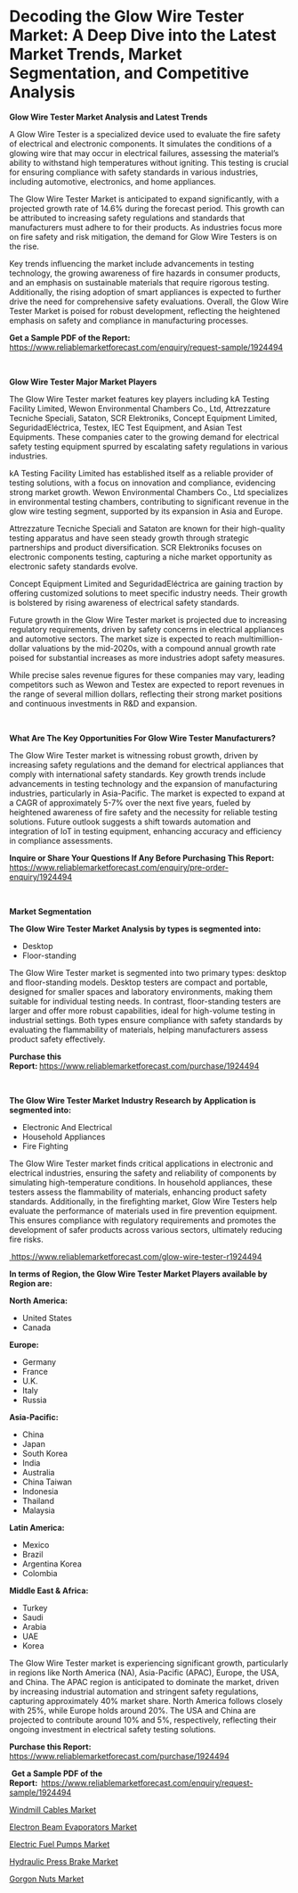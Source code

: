 <p><h1>Decoding the Glow Wire Tester Market: A Deep Dive into the Latest Market Trends, Market Segmentation, and Competitive Analysis</h1></p><p><strong>Glow Wire Tester Market Analysis and Latest Trends</strong></p>
<p><p>A Glow Wire Tester is a specialized device used to evaluate the fire safety of electrical and electronic components. It simulates the conditions of a glowing wire that may occur in electrical failures, assessing the material’s ability to withstand high temperatures without igniting. This testing is crucial for ensuring compliance with safety standards in various industries, including automotive, electronics, and home appliances.</p><p>The Glow Wire Tester Market is anticipated to expand significantly, with a projected growth rate of 14.6% during the forecast period. This growth can be attributed to increasing safety regulations and standards that manufacturers must adhere to for their products. As industries focus more on fire safety and risk mitigation, the demand for Glow Wire Testers is on the rise.</p><p>Key trends influencing the market include advancements in testing technology, the growing awareness of fire hazards in consumer products, and an emphasis on sustainable materials that require rigorous testing. Additionally, the rising adoption of smart appliances is expected to further drive the need for comprehensive safety evaluations. Overall, the Glow Wire Tester Market is poised for robust development, reflecting the heightened emphasis on safety and compliance in manufacturing processes.</p></p>
<p><strong>Get a Sample PDF of the Report:&nbsp;</strong> <a href="https://www.reliablemarketforecast.com/enquiry/request-sample/1924494?utm_campaign=1437&utm_medium=2&utm_source=Github&utm_content=ia&utm_term=24102024&utm_id=glow-wire-tester">https://www.reliablemarketforecast.com/enquiry/request-sample/1924494</a></p>
<p>&nbsp;</p>
<p><strong>Glow Wire Tester Major Market Players</strong></p>
<p><p>The Glow Wire Tester market features key players including kA Testing Facility Limited, Wewon Environmental Chambers Co., Ltd, Attrezzature Tecniche Speciali, Sataton, SCR Elektroniks, Concept Equipment Limited, SeguridadEléctrica, Testex, IEC Test Equipment, and Asian Test Equipments. These companies cater to the growing demand for electrical safety testing equipment spurred by escalating safety regulations in various industries.</p><p>kA Testing Facility Limited has established itself as a reliable provider of testing solutions, with a focus on innovation and compliance, evidencing strong market growth. Wewon Environmental Chambers Co., Ltd specializes in environmental testing chambers, contributing to significant revenue in the glow wire testing segment, supported by its expansion in Asia and Europe.</p><p>Attrezzature Tecniche Speciali and Sataton are known for their high-quality testing apparatus and have seen steady growth through strategic partnerships and product diversification. SCR Elektroniks focuses on electronic components testing, capturing a niche market opportunity as electronic safety standards evolve.</p><p>Concept Equipment Limited and SeguridadEléctrica are gaining traction by offering customized solutions to meet specific industry needs. Their growth is bolstered by rising awareness of electrical safety standards.</p><p>Future growth in the Glow Wire Tester market is projected due to increasing regulatory requirements, driven by safety concerns in electrical appliances and automotive sectors. The market size is expected to reach multimillion-dollar valuations by the mid-2020s, with a compound annual growth rate poised for substantial increases as more industries adopt safety measures.</p><p>While precise sales revenue figures for these companies may vary, leading competitors such as Wewon and Testex are expected to report revenues in the range of several million dollars, reflecting their strong market positions and continuous investments in R&D and expansion.</p></p>
<p>&nbsp;</p>
<p><strong>What Are The Key Opportunities For Glow Wire Tester Manufacturers?</strong></p>
<p><p>The Glow Wire Tester market is witnessing robust growth, driven by increasing safety regulations and the demand for electrical appliances that comply with international safety standards. Key growth trends include advancements in testing technology and the expansion of manufacturing industries, particularly in Asia-Pacific. The market is expected to expand at a CAGR of approximately 5-7% over the next five years, fueled by heightened awareness of fire safety and the necessity for reliable testing solutions. Future outlook suggests a shift towards automation and integration of IoT in testing equipment, enhancing accuracy and efficiency in compliance assessments.</p></p>
<p><strong>Inquire or Share Your Questions If Any Before Purchasing This Report:</strong> <a href="https://www.reliablemarketforecast.com/enquiry/pre-order-enquiry/1924494?utm_campaign=1437&utm_medium=2&utm_source=Github&utm_content=ia&utm_term=24102024&utm_id=glow-wire-tester">https://www.reliablemarketforecast.com/enquiry/pre-order-enquiry/1924494</a></p>
<p>&nbsp;</p>
<p><strong>Market Segmentation</strong></p>
<p><strong>The Glow Wire Tester Market Analysis by types is segmented into:</strong></p>
<p><ul><li>Desktop</li><li>Floor-standing</li></ul></p>
<p><p>The Glow Wire Tester market is segmented into two primary types: desktop and floor-standing models. Desktop testers are compact and portable, designed for smaller spaces and laboratory environments, making them suitable for individual testing needs. In contrast, floor-standing testers are larger and offer more robust capabilities, ideal for high-volume testing in industrial settings. Both types ensure compliance with safety standards by evaluating the flammability of materials, helping manufacturers assess product safety effectively.</p></p>
<p><strong>Purchase this Report:&nbsp;</strong><a href="https://www.reliablemarketforecast.com/purchase/1924494?utm_campaign=1437&utm_medium=2&utm_source=Github&utm_content=ia&utm_term=24102024&utm_id=glow-wire-tester">https://www.reliablemarketforecast.com/purchase/1924494</a></p>
<p>&nbsp;</p>
<p><strong>The Glow Wire Tester Market Industry Research by Application is segmented into:</strong></p>
<p><ul><li>Electronic And Electrical</li><li>Household Appliances</li><li>Fire Fighting</li></ul></p>
<p><p>The Glow Wire Tester market finds critical applications in electronic and electrical industries, ensuring the safety and reliability of components by simulating high-temperature conditions. In household appliances, these testers assess the flammability of materials, enhancing product safety standards. Additionally, in the firefighting market, Glow Wire Testers help evaluate the performance of materials used in fire prevention equipment. This ensures compliance with regulatory requirements and promotes the development of safer products across various sectors, ultimately reducing fire risks.</p></p>
<p><a href="https://www.reliablemarketforecast.com/glow-wire-tester-r1924494?utm_campaign=1437&utm_medium=2&utm_source=Github&utm_content=ia&utm_term=24102024&utm_id=glow-wire-tester">&nbsp;https://www.reliablemarketforecast.com/glow-wire-tester-r1924494</a></p>
<p><strong>In terms of Region, the Glow Wire Tester Market Players available by Region are:</strong></p>
<p>
    <p> <strong> North America: </strong>
        <ul>
            <li>United States</li>
            <li>Canada</li>
        </ul>
        </p> 
    <p> <strong> Europe: </strong>
        <ul>
            <li>Germany</li>
            <li>France</li>
            <li>U.K.</li>
            <li>Italy</li>
            <li>Russia</li>
        </ul>
        </p> 
    <p> <strong> Asia-Pacific: </strong>
        <ul>
            <li>China</li>
            <li>Japan</li>
            <li>South Korea</li>
            <li>India</li>
            <li>Australia</li>
            <li>China Taiwan</li>
            <li>Indonesia</li>
            <li>Thailand</li>
            <li>Malaysia</li>
        </ul>
        </p> 
    <p> <strong> Latin America: </strong>
        <ul>
            <li>Mexico</li>
            <li>Brazil</li>
            <li>Argentina Korea</li>
            <li>Colombia</li>
        </ul>
        </p> 
    <p> <strong> Middle East & Africa: </strong>
        <ul>
            <li>Turkey</li>
            <li>Saudi</li>
            <li>Arabia</li>
            <li>UAE</li>
            <li>Korea</li>
        </ul>
    </p>
    </p>
<p><p>The Glow Wire Tester market is experiencing significant growth, particularly in regions like North America (NA), Asia-Pacific (APAC), Europe, the USA, and China. The APAC region is anticipated to dominate the market, driven by increasing industrial automation and stringent safety regulations, capturing approximately 40% market share. North America follows closely with 25%, while Europe holds around 20%. The USA and China are projected to contribute around 10% and 5%, respectively, reflecting their ongoing investment in electrical safety testing solutions.</p></p>
<p><strong>Purchase this Report: </strong><a href="https://www.reliablemarketforecast.com/purchase/1924494?utm_campaign=1437&utm_medium=2&utm_source=Github&utm_content=ia&utm_term=24102024&utm_id=glow-wire-tester">https://www.reliablemarketforecast.com/purchase/1924494</a></p>
<p>&nbsp;<strong>Get a Sample PDF of the Report:&nbsp;&nbsp;</strong><a href="https://www.reliablemarketforecast.com/enquiry/request-sample/1924494?utm_campaign=1437&utm_medium=2&utm_source=Github&utm_content=ia&utm_term=24102024&utm_id=glow-wire-tester">https://www.reliablemarketforecast.com/enquiry/request-sample/1924494</a></p>
<p><strong></strong></p>
<p><p><a href="https://github.com/fransisca0zkko/Market-Research-Report-List-1/blob/main/windmill-cables-market.md?utm_campaign=1437&utm_medium=2&utm_source=Github&utm_content=ia&utm_term=24102024&utm_id=glow-wire-tester">Windmill Cables Market</a></p><p><a href="https://www.linkedin.com/pulse/electron-beam-evaporators-market-size-share-trends-analysis-report-82tgf?utm_campaign=1437&utm_medium=2&utm_source=Github&utm_content=ia&utm_term=24102024&utm_id=glow-wire-tester">Electron Beam Evaporators Market</a></p><p><a href="https://www.linkedin.com/pulse/strategic-forecast-electric-fuel-pumps-market-growth-trends-size-mc5xf?utm_campaign=1437&utm_medium=2&utm_source=Github&utm_content=ia&utm_term=24102024&utm_id=glow-wire-tester">Electric Fuel Pumps Market</a></p><p><a href="https://issuu.com/reportprime-2/docs/hydraulic-press-brake-market-size-2_2a9d6e671765e1?utm_campaign=1437&utm_medium=2&utm_source=Github&utm_content=ia&utm_term=24102024&utm_id=glow-wire-tester">Hydraulic Press Brake Market</a></p><p><a href="https://github.com/chaschadedn/Market-Research-Report-List-1/blob/main/gorgon-nuts-market.md?utm_campaign=1437&utm_medium=2&utm_source=Github&utm_content=ia&utm_term=24102024&utm_id=glow-wire-tester">Gorgon Nuts Market</a></p></p>
